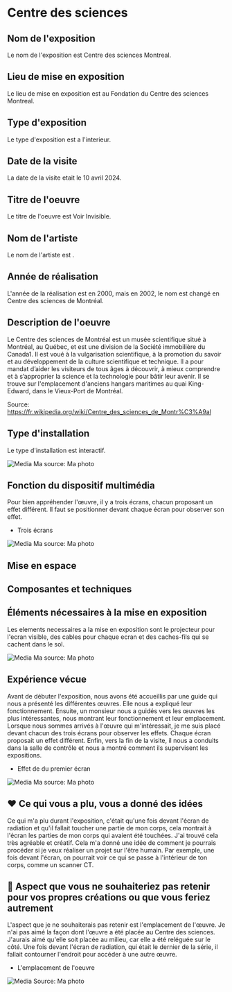 # Centre des sciences

## Nom de l'exposition
Le nom de l'exposition est Centre des sciences Montreal.

## Lieu de mise en exposition
Le lieu de mise en exposition est au Fondation du Centre des sciences Montreal.

## Type d'exposition
Le type d'exposition est a l'interieur. 

## Date de la visite
La date de la visite etait le 10 avril 2024.

## Titre de l'oeuvre
Le titre de l'oeuvre est Voir Invisible.

## Nom de l'artiste
Le nom de l'artiste est  . 

## Année de réalisation 
L'année de la réalisation est en 2000, mais en 2002, le nom est changé en Centre des sciences de Montréal. 

## Description de l'oeuvre
Le Centre des sciences de Montréal est un musée scientifique situé à Montréal, au Québec, et est une division de la Société immobilière du Canada1. Il est voué à la vulgarisation scientifique, à la promotion du savoir et au développement de la culture scientifique et technique. Il a pour mandat d’aider les visiteurs de tous âges à découvrir, à mieux comprendre et à s’approprier la science et la technologie pour bâtir leur avenir. Il se trouve sur l'emplacement d'anciens hangars maritimes au quai King-Edward, dans le Vieux-Port de Montréal.

Source: https://fr.wikipedia.org/wiki/Centre_des_sciences_de_Montr%C3%A9al

## Type d'installation 
Le type d'installation est interactif.

![Media](Media/devant_3_ecrans.jpg)
Ma source: Ma photo

## Fonction du dispositif multimédia
Pour bien appréhender l'œuvre, il y a trois écrans, chacun proposant un effet différent. Il faut se positionner devant chaque écran pour observer son effet.

- Trois écrans
   
![Media](Media/les_3_ecrans.jpg)
Ma source: Ma photo

## Mise en espace


## Composantes et techniques


## Éléments nécessaires à la mise en exposition
Les elements necessaires a la mise en exposition sont le projecteur pour l'ecran visible, des cables pour chaque ecran et des caches-fils qui se cachent dans le sol. 

![Media](Media/.jpg)
Ma source: Ma photo

## Expérience vécue
Avant de débuter l'exposition, nous avons été accueillis par une guide qui nous a présenté les différentes œuvres. Elle nous a expliqué leur fonctionnement. Ensuite, un monsieur nous a guidés vers les œuvres les plus intéressantes, nous montrant leur fonctionnement et leur emplacement. Lorsque nous sommes arrivés à l'œuvre qui m'intéressait, je me suis placé devant chacun des trois écrans pour observer les effets. Chaque écran proposait un effet différent. Enfin, vers la fin de la visite, il nous a conduits dans la salle de contrôle et nous a montré comment ils supervisent les expositions.

- Effet de du premier écran

![Media](Media/ecran_noir.jpg)
Ma source: Ma photo

## ❤️ Ce qui vous a plu, vous a donné des idées
Ce qui m'a plu durant l'exposition, c'était qu'une fois devant l'écran de radiation et qu'il fallait toucher une partie de mon corps, cela montrait à l'écran les parties de mon corps qui avaient été touchées. J'ai trouvé cela très agréable et créatif. Cela m'a donné une idée de comment je pourrais procéder si je veux réaliser un projet sur l'être humain. Par exemple, une fois devant l'écran, on pourrait voir ce qui se passe à l'intérieur de ton corps, comme un scanner CT. 


## 🤔 Aspect que vous ne souhaiteriez pas retenir pour vos propres créations ou que vous feriez autrement
L'aspect que je ne souhaiterais pas retenir est l'emplacement de l'œuvre. Je n'ai pas aimé la façon dont l'œuvre a été placée au Centre des sciences. J'aurais aimé qu'elle soit placée au milieu, car elle a été reléguée sur le côté. Une fois devant l'écran de radiation, qui était le dernier de la série, il fallait contourner l'endroit pour accéder à une autre œuvre. 

- L'emplacement de l'oeuvre
  
![Media](Media/devant_3_ecrans.jpg)
Source: Ma photo



